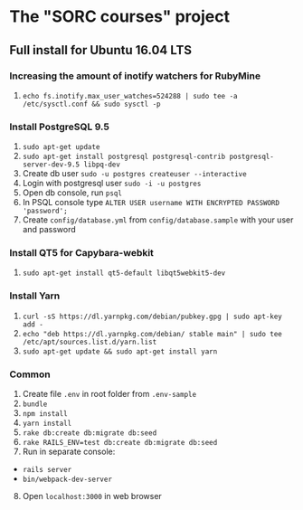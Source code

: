 # The "SORC courses" project

## Full install for Ubuntu 16.04 LTS

### Increasing the amount of inotify watchers for RubyMine

1) `echo fs.inotify.max_user_watches=524288 | sudo tee -a /etc/sysctl.conf && sudo sysctl -p`

### Install PostgreSQL 9.5

1) `sudo apt-get update`
2) `sudo apt-get install postgresql postgresql-contrib postgresql-server-dev-9.5 libpq-dev`
3) Create db user `sudo -u postgres createuser --interactive`
4) Login with postgresql user `sudo -i -u postgres`
5) Open db console, run `psql`
6) In PSQL console type `ALTER USER username WITH ENCRYPTED PASSWORD 'password';`
7) Create `config/database.yml` from `config/database.sample` with your user and password

### Install QT5 for Capybara-webkit

1) `sudo apt-get install qt5-default libqt5webkit5-dev`

### Install Yarn
1) `curl -sS https://dl.yarnpkg.com/debian/pubkey.gpg | sudo apt-key add -`
2) `echo "deb https://dl.yarnpkg.com/debian/ stable main" | sudo tee /etc/apt/sources.list.d/yarn.list`
3) `sudo apt-get update && sudo apt-get install yarn`

### Common
1) Create file `.env` in root folder from `.env-sample`
2) `bundle`
3) `npm install`
4) `yarn install`
5) `rake db:create db:migrate db:seed`
6) `rake RAILS_ENV=test db:create db:migrate db:seed`
7) Run in separate console:
* `rails server`
* `bin/webpack-dev-server`
8) Open `localhost:3000` in web browser